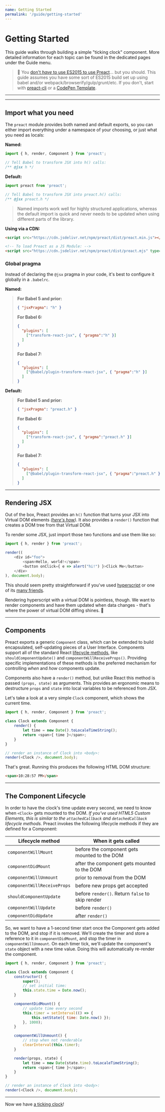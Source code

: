 ```yaml
---
name: Getting Started
permalink: '/guide/getting-started'
---
```


# Getting Started

This guide walks through building a simple "ticking clock" component. More detailed information for each topic can be found in the dedicated pages under the Guide menu.

> :information_desk_person: You [don't _have_ to use ES2015 to use Preact](https://github.com/developit/preact-without-babel)... but you should. This guide assumes you have some sort of ES2015 build set up using babel and/or webpack/browserify/gulp/grunt/etc.  If you don't, start with [preact-cli](https://github.com/developit/preact-cli) or a [CodePen Template](http://codepen.io/developit/pen/pgaROe?editors=0010).

---

<div><toc></toc></div>

---

## Import what you need

The `preact` module provides both named and default exports, so you can either import everything under a namespace of your choosing, or just what you need as locals:

**Named:**

```js
import { h, render, Component } from 'preact';

// Tell Babel to transform JSX into h() calls:
/** @jsx h */
```

**Default:**

```js
import preact from 'preact';

// Tell Babel to transform JSX into preact.h() calls:
/** @jsx preact.h */
```

> Named imports work well for highly structured applications, whereas the default import is quick and never needs to be updated when using different parts of the library.

**Using via a CDN:**

```html
<script src="https://cdn.jsdelivr.net/npm/preact/dist/preact.min.js"></script>

<!-- To load Preact as a JS Module: -->
<script src="https://cdn.jsdelivr.net/npm/preact/dist/preact.mjs" type="module"></script>
```

### Global pragma

Instead of declaring the `@jsx` pragma in your code, it's best to configure it globally in a `.babelrc`.

**Named:**
>**For Babel 5 and prior:**
>
> ```json
> { "jsxPragma": "h" }
> ```
>
> **For Babel 6:**
>
> ```json
> {
>   "plugins": [
>     ["transform-react-jsx", { "pragma":"h" }]
>   ]
> }
> ```
>
> **For Babel 7:**
>
> ```json
> {
>   "plugins": [
>     ["@babel/plugin-transform-react-jsx", { "pragma":"h" }]
>   ]
> }
> ```

**Default:**
>**For Babel 5 and prior:**
>
> ```json
> { "jsxPragma": "preact.h" }
> ```
>
> **For Babel 6:**
>
> ```json
> {
>   "plugins": [
>     ["transform-react-jsx", { "pragma":"preact.h" }]
>   ]
> }
> ```
>
> **For Babel 7:**
>
> ```json
> {
>   "plugins": [
>     ["@babel/plugin-transform-react-jsx", { "pragma":"preact.h" }]
>   ]
> }
> ```

---


## Rendering JSX

Out of the box, Preact provides an `h()` function that turns your JSX into Virtual DOM elements _([here's how](http://jasonformat.com/wtf-is-jsx))_. It also provides a `render()` function that creates a DOM tree from that Virtual DOM.

To render some JSX, just import those two functions and use them like so:

```js
import { h, render } from 'preact';

render((
	<div id="foo">
		<span>Hello, world!</span>
		<button onClick={ e => alert("hi!") }>Click Me</button>
	</div>
), document.body);
```

This should seem pretty straightforward if you've used [hyperscript] or one of its [many friends](https://github.com/developit/vhtml).

Rendering hyperscript with a virtual DOM is pointless, though. We want to render components and have them updated when data changes - that's where the power of virtual DOM diffing shines. :star2:


---


## Components

Preact exports a generic `Component` class, which can be extended to build encapsulated, self-updating pieces of a User Interface.  Components support all of the standard React [lifecycle methods](#the-component-lifecycle), like `shouldComponentUpdate()` and `componentWillReceiveProps()`.  Providing specific implementations of these methods is the preferred mechanism for controlling _when_ and _how_ components update.

Components also have a `render()` method, but unlike React this method is passed `(props, state)` as arguments. This provides an ergonomic means to destructure `props` and `state` into local variables to be referenced from JSX.

Let's take a look at a very simple `Clock` component, which shows the current time.

```js
import { h, render, Component } from 'preact';

class Clock extends Component {
	render() {
		let time = new Date().toLocaleTimeString();
		return <span>{ time }</span>;
	}
}

// render an instance of Clock into <body>:
render(<Clock />, document.body);
```


That's great. Running this produces the following HTML DOM structure:

```html
<span>10:28:57 PM</span>
```


---


## The Component Lifecycle

In order to have the clock's time update every second, we need to know when `<Clock>` gets mounted to the DOM. _If you've used HTML5 Custom Elements, this is similar to the `attachedCallback` and `detachedCallback` lifecycle methods._ Preact invokes the following lifecycle methods if they are defined for a Component:

| Lifecycle method            | When it gets called                              |
|-----------------------------|--------------------------------------------------|
| `componentWillMount`        | before the component gets mounted to the DOM     |
| `componentDidMount`         | after the component gets mounted to the DOM      |
| `componentWillUnmount`      | prior to removal from the DOM                    |
| `componentWillReceiveProps` | before new props get accepted                    |
| `shouldComponentUpdate`     | before `render()`. Return `false` to skip render |
| `componentWillUpdate`       | before `render()`                                |
| `componentDidUpdate`        | after `render()`                                 |



So, we want to have a 1-second timer start once the Component gets added to the DOM, and stop if it is removed. We'll create the timer and store a reference to it in `componentDidMount`, and stop the timer in `componentWillUnmount`. On each timer tick, we'll update the component's `state` object with a new time value. Doing this will automatically re-render the component.

```js
import { h, render, Component } from 'preact';

class Clock extends Component {
	constructor() {
		super();
		// set initial time:
		this.state.time = Date.now();
	}

	componentDidMount() {
		// update time every second
		this.timer = setInterval(() => {
			this.setState({ time: Date.now() });
		}, 1000);
	}

	componentWillUnmount() {
		// stop when not renderable
		clearInterval(this.timer);
	}

	render(props, state) {
		let time = new Date(state.time).toLocaleTimeString();
		return <span>{ time }</span>;
	}
}

// render an instance of Clock into <body>:
render(<Clock />, document.body);
```


---


Now we have [a ticking clock](http://jsfiddle.net/developit/u9m5x0L7/embedded/result,js/)!


[preact-boilerplate]: https://github.com/developit/preact-boilerplate
[hyperscript]: https://github.com/dominictarr/hyperscript

